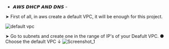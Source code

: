 - 𝘼𝙒𝙎 𝘿𝙃𝘾𝙋 𝘼𝙉𝘿 𝘿𝙉𝙎 -


➤ First of all, in aws create a default VPC, it will be enough for this project.

![default vpc](https://user-images.githubusercontent.com/85712710/146819084-f9565722-f2b0-49e1-9c60-3dc46e2dd7ee.png)

➤ Go to subnets and create one in the range of IP's of your Deafult VPC.
   ● Choose the default VPC ↓
![Screenshot_1](https://user-images.githubusercontent.com/85712710/146819470-c684ffa7-f68b-4839-bf08-961510d603bd.png)
